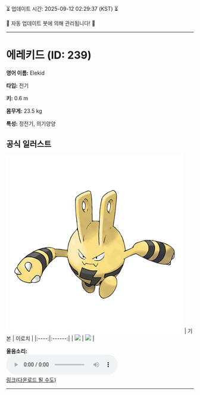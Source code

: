 
⏳ 업데이트 시간: 2025-09-12 02:29:37 (KST) ⏳

🤖 자동 업데이트 봇에 의해 관리됩니다! 🤖

---

# 에레키드 (ID: 239)
**영어 이름:** Elekid

**타입:** 전기

**키:** 0.6 m

**몸무게:** 23.5 kg

**특성:** 정전기, 의기양양

## 공식 일러스트
![](https://raw.githubusercontent.com/PokeAPI/sprites/master/sprites/pokemon/other/official-artwork/239.png)
| 기본 | 이로치 |
|:----:|:------:|
| <img src="http://play.pokemonshowdown.com/sprites/ani/elekid.gif" width="200"> | <img src="http://play.pokemonshowdown.com/sprites/ani-shiny/elekid.gif" width="200"> |

**울음소리:**<br><audio controls src="https://raw.githubusercontent.com/PokeAPI/cries/main/cries/pokemon/latest/239.ogg"></audio><br> [링크(다운로드 될 수도)](https://raw.githubusercontent.com/PokeAPI/cries/main/cries/pokemon/latest/239.ogg)


---
